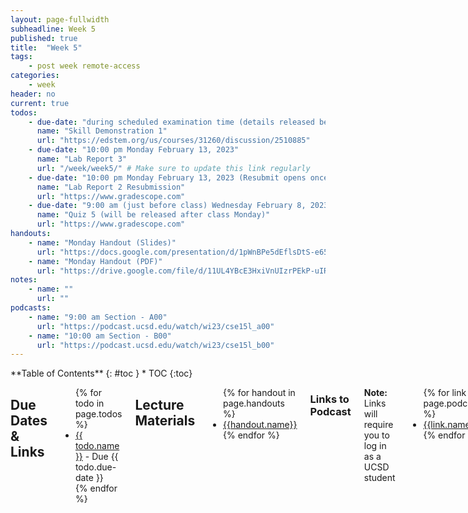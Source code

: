```yaml
---
layout: page-fullwidth
subheadline: Week 5
published: true
title:  "Week 5"
tags:
    - post week remote-access
categories:
    - week
header: no
current: true
todos:
    - due-date: "during scheduled examination time (details released beginning week 5)"
      name: "Skill Demonstration 1"
      url: "https://edstem.org/us/courses/31260/discussion/2510885"
    - due-date: "10:00 pm Monday February 13, 2023"
      name: "Lab Report 3"
      url: "/week/week5/" # Make sure to update this link regularly
    - due-date: "10:00 pm Monday February 13, 2023 (Resubmit opens once grades are released)"
      name: "Lab Report 2 Resubmission"
      url: "https://www.gradescope.com"
    - due-date: "9:00 am (just before class) Wednesday February 8, 2023"
      name: "Quiz 5 (will be released after class Monday)"
      url: "https://www.gradescope.com"
handouts:
    - name: "Monday Handout (Slides)"
      url: "https://docs.google.com/presentation/d/1pWnBPe5dEflsDtS-e65EVt8IiGFY_TrQPrQtCMlao6M/edit?usp=sharing"
    - name: "Monday Handout (PDF)"
      url: "https://drive.google.com/file/d/11UL4YBcE3HxiVnUIzrPEkP-uIRxCVgOh/view?usp=sharing"
notes:
    - name: ""
      url: ""
podcasts:
    - name: "9:00 am Section - A00"
      url: "https://podcast.ucsd.edu/watch/wi23/cse15l_a00"
    - name: "10:00 am Section - B00"
      url: "https://podcast.ucsd.edu/watch/wi23/cse15l_b00"
---
```


<div class="row">
<div class="medium-4 medium-push-8 columns" markdown="1">
<div class="panel radius fixed-toc"  data-options="sticky_on:large" markdown="1">
**Table of Contents**
{: #toc }
*  TOC
{:toc}
</div>
</div><!-- /.medium-4.columns -->

<div class="medium-8 medium-pull-4 columns" markdown="1">

## Due Dates & Links

<ul>
{% for todo in page.todos %}
<li><a href="{{ todo.url }}">{{ todo.name }}</a> - Due {{ todo.due-date }}</li>
{% endfor %}
</ul>

## Lecture Materials

<ul>
{% for handout in page.handouts %}
<li><a href="{{handout.url}}">{{handout.name}}</a></li>
{% endfor %}
</ul>

<!-- 
### In-class notes
{% for note in page.notes %}
<a href="{{ note.url }}">{{ note.name }}</a>
<iframe src="{{ note.url }}/preview" width="640" height="480" allow="autoplay"></iframe>
{% endfor %} 
-->

### Links to Podcast
**Note:** Links will require you to log in as a UCSD student
<ul>
{% for link in page.podcasts %} 
<li><a href="{{link.url}}">{{link.name}}</a></li>
{% endfor %}
</ul>

---

## Skill Demonstration 1

This week is Skill Demonstration 1. Lab time will be replaced with attending skill demos at each student's alloted time for the examination. Head to EdStem for instructions regarding logistics and assigned tasks. You can (and should) practice these tasks ahead of time.

Also note that we will be moving/cancelling office hours *after* the first skill demo on Wednesday is hosted. 

[EdStem: Skill Demonstration 1](https://edstem.org/us/courses/31260/discussion/2510885)
